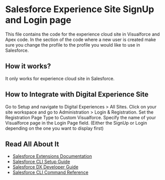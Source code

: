 # Salesforce Experience Site SignUp and Login page

This file contains the code for the experience cloud site in Visualforce and Apex code. In the section of the code where a new user is created make sure you change the profile to the  profile you would like to use in Salesforce.

## How it works?
It only works for experience cloud site in Salesforce. 

## How to Integrate with Digital Experience Site
Go to Setup and navigate to Digital Experiences > All Sites.
Click on your site workspace and go to Administration > Login & Registration.
Set the Registration Page Type to Custom Visualforce.
Specify the name of your Visualforce page in the Login Page field. (Either the SignUp or Login depending on the one you want to display first)



## Read All About It

- [Salesforce Extensions Documentation](https://developer.salesforce.com/tools/vscode/)
- [Salesforce CLI Setup Guide](https://developer.salesforce.com/docs/atlas.en-us.sfdx_setup.meta/sfdx_setup/sfdx_setup_intro.htm)
- [Salesforce DX Developer Guide](https://developer.salesforce.com/docs/atlas.en-us.sfdx_dev.meta/sfdx_dev/sfdx_dev_intro.htm)
- [Salesforce CLI Command Reference](https://developer.salesforce.com/docs/atlas.en-us.sfdx_cli_reference.meta/sfdx_cli_reference/cli_reference.htm)
